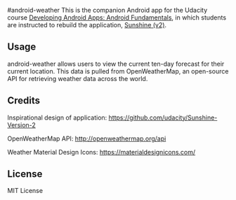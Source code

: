 #android-weather
This is the companion Android app for the Udacity course [Developing Android Apps: Android Fundamentals](https://www.udacity.com/course/ud853), in which students are instructed to rebuild the application, [Sunshine (v2)](https://github.com/udacity/Sunshine-Version-2).

## Usage

android-weather allows users to view the current ten-day forecast for their current location.
This data is pulled from OpenWeatherMap, an open-source API for retrieving weather data across the world.

## Credits

Inspirational design of application: https://github.com/udacity/Sunshine-Version-2

OpenWeatherMap API: http://openweathermap.org/api

Weather Material Design Icons: https://materialdesignicons.com/

## License

MIT License
